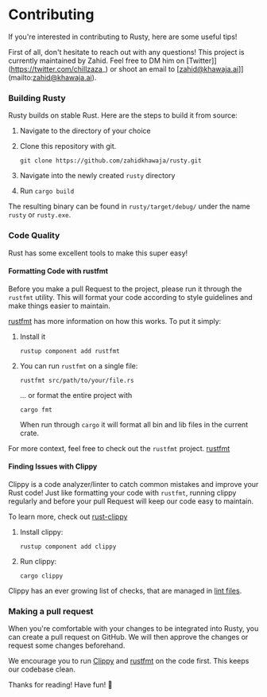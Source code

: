 # Contributing

If you're interested in contributing to Rusty, here are some useful tips!

First of all, don't hesitate to reach out with any questions!
This project is currently maintained by Zahid. Feel free to DM him on [Twitter]](https://twitter.com/chillzaza_) or shoot an email to [zahid@khawaja.ai]](mailto:zahid@khawaja.ai).

### Building Rusty

Rusty builds on stable Rust. Here are the steps to build it from source:

1. Navigate to the directory of your choice
0. Clone this repository with git.

   ```
   git clone https://github.com/zahidkhawaja/rusty.git
   ```
0. Navigate into the newly created `rusty` directory
0. Run `cargo build`

The resulting binary can be found in `rusty/target/debug/` under the name `rusty` or `rusty.exe`.

### Code Quality

Rust has some excellent tools to make this super easy!

#### Formatting Code with rustfmt

Before you make a pull Request to the project, please run it through the `rustfmt` utility.
This will format your code according to style guidelines and make things easier to maintain.

[rustfmt](https://github.com/rust-lang/rustfmt) has more information on how this works.
To put it simply:

1. Install it
    ```
    rustup component add rustfmt
    ```
1. You can run `rustfmt` on a single file:
    ```
    rustfmt src/path/to/your/file.rs
    ```
   ... or format the entire project with
   ```
   cargo fmt
   ```
   When run through `cargo` it will format all bin and lib files in the current crate.

For more context, feel free to check out the `rustfmt` project. [rustfmt](https://github.com/rust-lang/rustfmt)


#### Finding Issues with Clippy

Clippy is a code analyzer/linter to catch common mistakes and improve your Rust code!
Just like formatting your code with `rustfmt`, running clippy regularly and before your pull Request will keep our code easy to maintain.

To learn more, check out [rust-clippy](https://github.com/rust-lang/rust-clippy)

1. Install clippy:
    ```
    rustup component add clippy
    ```
2. Run clippy:
    ```
    cargo clippy
    ```

Clippy has an ever growing list of checks, that are managed in [lint files](https://rust-lang.github.io/rust-clippy/master/index.html).

### Making a pull request

When you're comfortable with your changes to be integrated into Rusty, you can create a pull request on GitHub.
We will then approve the changes or request some changes beforehand.

We encourage you to run [Clippy](https://github.com/rust-lang/rust-clippy) and [rustfmt](https://github.com/rust-lang/rustfmt) on the code first.
This keeps our codebase clean.

Thanks for reading! Have fun! 🥳